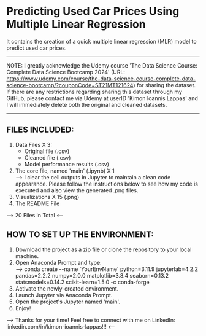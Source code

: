 # Predicting Used Car Prices Using Multiple Linear Regression
It contains the creation of a quick multiple linear regression (MLR) model to predict used car prices. 

*****************************************************************************************************************************************************************************************************************************************************
NOTE: I greatly acknowledge the Udemy course 'The Data Science Course: Complete Data Science Bootcamp 2024' (URL: https://www.udemy.com/course/the-data-science-course-complete-data-science-bootcamp/?couponCode=ST21MT121624) for sharing the dataset. If there are any restrictions regarding sharing this dataset through my GitHub, please contact me via Udemy at userID 'Kimon Ioannis Lappas' and I will immediately delete both the original and cleaned datasets.
*****************************************************************************************************************************************************************************************************************************************************

## FILES INCLUDED:
1. Data Files X 3:
   * Original file (.csv)
   * Cleaned file (.csv)
   * Model performance results (.csv)
3. The core file, named 'main' (.ipynb) X 1
   <br>-->  I clear the cell outputs in Jupyter to maintain a clean code appearance. Please follow the instructions below to see how my code is executed and also view the generated .png files.
4. Visualizations X 15 (.png)
5. The README File

--> 20 Files in Total <--

## HOW TO SET UP THE ENVIRONMENT:
1. Download the project as a zip file or clone the repository to your local machine.
2. Open Anaconda Prompt and type:
   <br>--> conda create --name 'YourEnvName' python=3.11.9 jupyterlab=4.2.2 pandas=2.2.2 numpy=2.0.0 matplotlib=3.8.4 seaborn=0.13.2 statsmodels=0.14.2 scikit-learn=1.5.0 -c conda-forge
3. Activate the newly-created environment.
4. Launch Jupyter via Anaconda Prompt.
5. Open the project's Jupyter named 'main'.
6. Enjoy!

--> Thanks for your time! Feel free to connect with me on LinkedIn: linkedin.com/in/kimon-ioannis-lappas!!! <--

